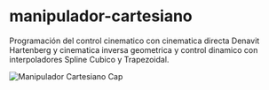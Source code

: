 # manipulador-cartesiano

Programación del control cinematico con cinematica directa Denavit Hartenberg y cinematica inversa geometrica y control dinamico con interpoladores Spline Cubico y Trapezoidal.


![Manipulador Cartesiano Cap](https://user-images.githubusercontent.com/100891629/183274292-2cfdf12b-a8ed-4b3d-9a84-d02fb03fcce6.JPG)
